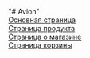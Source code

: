 "# Avion" <br/>
<a href="https://iwannabejutser.github.io/Avion/">Основная страница</a> <br/>
<a href="https://iwannabejutser.github.io/Avion/product.html">Страница продукта</a> <br/>
<a href="https://iwannabejutser.github.io/Avion/about.html">Страница о магазине</a> <br/>
<a href="https://iwannabejutser.github.io/Avion/shopping-baskets.html">Страница корзины</a>
